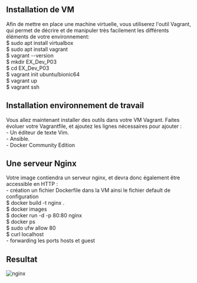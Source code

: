 ## Installation de VM ##

Afin de mettre en place une machine virtuelle, vous utiliserez l'outil Vagrant, qui permet de décrire et de manipuler très facilement les différents éléments de votre environnement: \
    $ sudo apt install virtualbox \
    $ sudo apt install vagrant \
    $ vagrant --version \
    $ mkdir EX_Dev_P03 \
    $ cd EX_Dev_P03 \
    $ vagrant init ubuntu/bionic64 \
    $ vagrant up \
    $ vagrant ssh

## Installation environnement de travail ##

Vous allez maintenant installer des outils dans votre VM Vagrant. Faites évoluer votre Vagrantfile, et ajoutez les lignes nécessaires pour ajouter : \
    - Un éditeur de texte Vim. \
    - Ansible. \
    - Docker Community Edition

## Une serveur Nginx ##

Votre image contiendra un serveur nginx, et devra donc également être accessible en HTTP : \
    - création un fichier Dockerfile dans la VM ainsi le fichier default de configuration \
    $ docker build -t nginx . \
    $ docker images \
    $ docker run -d -p 80:80 nginx \
    $ docker ps \
    $ sudo ufw allow 80 \
    $ curl localhost \
    - forwarding les ports hosts et guest
## Resultat ##
![nginx](https://user-images.githubusercontent.com/22502018/71425465-9503da00-269d-11ea-9103-6be556dfc149.png)
